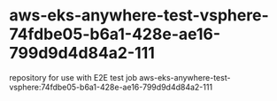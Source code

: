 # aws-eks-anywhere-test-vsphere-74fdbe05-b6a1-428e-ae16-799d9d4d84a2-111
repository for use with E2E test job aws-eks-anywhere-test-vsphere:74fdbe05-b6a1-428e-ae16-799d9d4d84a2-111
